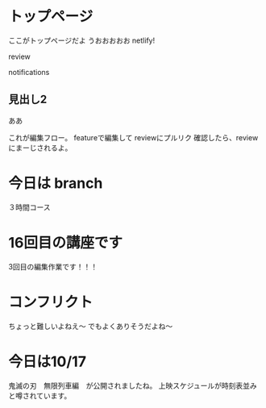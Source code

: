 # トップページ
ここがトップページだよ
うおおおおお
netlify!

review

notifications
## 見出し2
ああ

これが編集フロー。
featureで編集して
reviewにプルリク
確認したら、reviewにまーじされるよ。


# 今日は branch
３時間コース





# 16回目の講座です

3回目の編集作業です！！！

# コンフリクト
ちょっと難しいよねえ〜
でもよくありそうだよね〜

# 今日は10/17
鬼滅の刃　無限列車編　が公開されましたね。
上映スケジュールが時刻表並みと噂されています。



